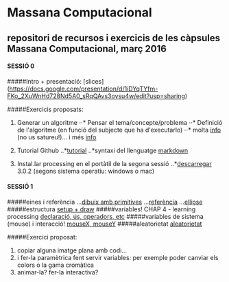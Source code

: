 # Massana Computacional
repositori de recursos i exercicis de les càpsules Massana Computacional, març 2016
---

#### SESSIÓ 0
#####Intro + presentació:
[slices] (https://docs.google.com/presentation/d/1iDYqTYfm-FKo_2XuWnHd728Nd5A0_sRqQAvs3oysu4w/edit?usp=sharing)

#####Exercicis proposats:
1. Generar un algoritme
⋅⋅* Pensar el tema/concepte/problema
⋅⋅* Definició de l'algoritme (en funció del subjecte que ha d'executarlo)
⋅⋅* molta [info](https://ca.wikipedia.org/wiki/Algorisme) (no us satureu!)... i més [info](https://ca.wikipedia.org/wiki/Algorisme_gen%C3%A8tic)

2. Tutorial Github
..*[tutorial](https://guides.github.com/activities/hello-world/)
..*syntaxi del llenguatge [markdown](https://github.com/adam-p/markdown-here/wiki/Markdown-Cheatsheet)

3. Instal.lar processing en el portàtil de la segona sessió
..*[descarregar](https://processing.org/download/?processing) 3.0.2 (segons sistema operatiu: windows o mac)

#### SESSIÓ 1
#####eines i referència
...[dibuix amb primitives](http://learningprocessing.com/examples/chp01/example-01-05-zoog)
...[referència](https://processing.org/reference/)
...[ellipse](https://processing.org/reference/ellipse_.html)
#####estructura
[setup + draw](http://learningprocessing.com/examples/chp03/example-03-01-setupdraw)
#####variables!
CHAP 4 - learning processing
[declaració, ús, operadors, etc](http://learningprocessing.com/examples/chp04/example-04-01-declaringvars)
#####variables de sistema (mouse) i interacció!
[mouseX, mouseY](http://learningprocessing.com/examples/chp03/example-03-04-continuousline)
#####aleatorietat
[aleatorietat](http://learningprocessing.com/examples/chp04/example-04-07-randompainting)

#####Exercici proposat:
1. copiar alguna imatge plana amb codi...
2. i fer-la paramètrica fent servir variables: per exemple poder canviar els colors o la gama cromàtica
3. animar-la? fer-la interactiva?
